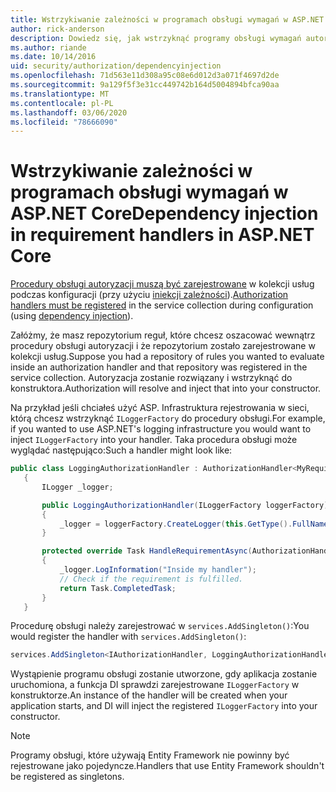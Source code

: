 ```yaml
---
title: Wstrzykiwanie zależności w programach obsługi wymagań w ASP.NET Core
author: rick-anderson
description: Dowiedz się, jak wstrzyknąć programy obsługi wymagań autoryzacji do aplikacji ASP.NET Core przy użyciu iniekcji zależności.
ms.author: riande
ms.date: 10/14/2016
uid: security/authorization/dependencyinjection
ms.openlocfilehash: 71d563e11d308a95c08e6d012d3a071f4697d2de
ms.sourcegitcommit: 9a129f5f3e31cc449742b164d5004894bfca90aa
ms.translationtype: MT
ms.contentlocale: pl-PL
ms.lasthandoff: 03/06/2020
ms.locfileid: "78666090"
---
```

# <a name="dependency-injection-in-requirement-handlers-in-aspnet-core"></a><span data-ttu-id="6480f-103">Wstrzykiwanie zależności w programach obsługi wymagań w ASP.NET Core</span><span class="sxs-lookup"><span data-stu-id="6480f-103">Dependency injection in requirement handlers in ASP.NET Core</span></span>

<a name="security-authorization-di"></a>

<span data-ttu-id="6480f-104">[Procedury obsługi autoryzacji muszą być zarejestrowane](xref:security/authorization/policies#handler-registration) w kolekcji usług podczas konfiguracji (przy użyciu [iniekcji zależności](xref:fundamentals/dependency-injection)).</span><span class="sxs-lookup"><span data-stu-id="6480f-104">[Authorization handlers must be registered](xref:security/authorization/policies#handler-registration) in the service collection during configuration (using [dependency injection](xref:fundamentals/dependency-injection)).</span></span>

<span data-ttu-id="6480f-105">Załóżmy, że masz repozytorium reguł, które chcesz oszacować wewnątrz procedury obsługi autoryzacji i że repozytorium zostało zarejestrowane w kolekcji usług.</span><span class="sxs-lookup"><span data-stu-id="6480f-105">Suppose you had a repository of rules you wanted to evaluate inside an authorization handler and that repository was registered in the service collection.</span></span> <span data-ttu-id="6480f-106">Autoryzacja zostanie rozwiązany i wstrzyknąć do konstruktora.</span><span class="sxs-lookup"><span data-stu-id="6480f-106">Authorization will resolve and inject that into your constructor.</span></span>

<span data-ttu-id="6480f-107">Na przykład jeśli chciałeś użyć ASP. Infrastruktura rejestrowania w sieci, którą chcesz wstrzyknąć `ILoggerFactory` do procedury obsługi.</span><span class="sxs-lookup"><span data-stu-id="6480f-107">For example, if you wanted to use ASP.NET's logging infrastructure you would want to inject `ILoggerFactory` into your handler.</span></span> <span data-ttu-id="6480f-108">Taka procedura obsługi może wyglądać następująco:</span><span class="sxs-lookup"><span data-stu-id="6480f-108">Such a handler might look like:</span></span>

```csharp
public class LoggingAuthorizationHandler : AuthorizationHandler<MyRequirement>
   {
       ILogger _logger;

       public LoggingAuthorizationHandler(ILoggerFactory loggerFactory)
       {
           _logger = loggerFactory.CreateLogger(this.GetType().FullName);
       }

       protected override Task HandleRequirementAsync(AuthorizationHandlerContext context, MyRequirement requirement)
       {
           _logger.LogInformation("Inside my handler");
           // Check if the requirement is fulfilled.
           return Task.CompletedTask;
       }
   }
   ```

<span data-ttu-id="6480f-109">Procedurę obsługi należy zarejestrować w `services.AddSingleton()`:</span><span class="sxs-lookup"><span data-stu-id="6480f-109">You would register the handler with `services.AddSingleton()`:</span></span>

```csharp
services.AddSingleton<IAuthorizationHandler, LoggingAuthorizationHandler>();
```

<span data-ttu-id="6480f-110">Wystąpienie programu obsługi zostanie utworzone, gdy aplikacja zostanie uruchomiona, a funkcja DI sprawdzi zarejestrowane `ILoggerFactory` w konstruktorze.</span><span class="sxs-lookup"><span data-stu-id="6480f-110">An instance of the handler will be created when your application starts, and DI will inject the registered `ILoggerFactory` into your constructor.</span></span>

> [!NOTE]
> <span data-ttu-id="6480f-111">Programy obsługi, które używają Entity Framework nie powinny być rejestrowane jako pojedyncze.</span><span class="sxs-lookup"><span data-stu-id="6480f-111">Handlers that use Entity Framework shouldn't be registered as singletons.</span></span>
